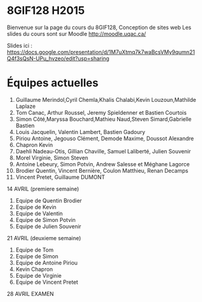 # 8GIF128 H2015

Bienvenue sur la page du cours du 8GIF128, Conception de sites web
Les slides du cours sont sur Moodle
http://moodle.uqac.ca/

Slides ici :
https://docs.google.com/presentation/d/1M7uXtmq7k7waBcsVMy9qumn21Q4f3sQsN-UPu_hvzeo/edit?usp=sharing

Équipes actuelles
===========

1. Guillaume Merindol,Cyril Chemla,Khalis Chalabi,Kevin Louzoun,Mathilde Laplaze
2. Tom Canac, Arthur Roussel, Jeremy Spieldenner et Bastien Courtois
3. Simon Côté,Maryssa Bouchard,Mathieu Naud,Steven Simard,Gabrielle Bastien
4. Louis Jacquelin, Valentin Lambert, Bastien Gadoury
5. Piriou Antoine, Jegouso Clément, Demode Maxime, Doussot Alexandre
6. Chapron Kevin
7. Daehli Nadeau-Otis, Gillian Chaville, Samuel Laliberté, Julien Souvenir
8. Morel Virginie, Simon Steven
9. Antoine Lebeury, Simon Potvin, Andrew Salesse et Méghane Lagorce
10. Brodier Quentin, Vincent Bernière, Coulon Matthieu, Renan Decamps
11. Vincent Pretet, Guillaume DUMONT


14 AVRIL (premiere semaine)
1. Equipe de Quentin Brodier
2. Equipe de Kevin
3. Equipe de Valentin
4. Equipe de Simon Potvin
5. Equipe de Julien Souvenir


21 AVRIL (deuxieme semaine)
1. Equipe de Tom
2. Equipe de Simon
3. Equipe de Antoine Piriou
4. Kevin Chapron
5. Equipe de Virginie
6. Equipe de Vincent Pretet

28 AVRIL EXAMEN

 
 
